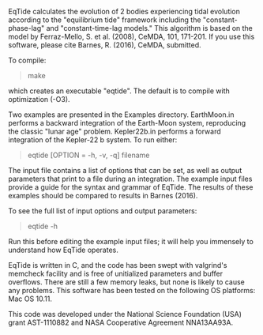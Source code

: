 EqTide calculates the evolution of 2 bodies experiencing tidal
evolution according to the "equilibrium tide" framework including the "constant-phase-lag" and "constant-time-lag models." This algorithm is based on the model by Ferraz-Mello, S. et al. (2008), CeMDA, 101, 171-201. If you use this software, please cite Barnes, R. (2016), CeMDA, submitted.

To compile:

> make

which creates an executable "eqtide". The default is to compile with 
optimization (-O3).

Two examples are presented in the Examples directory. EarthMoon.in
performs a backward integration of the Earth-Moon system, reproducing
the classic "lunar age" problem. Kepler22b.in performs a forward integration of the
Kepler-22 b system. To run either:

> eqtide [OPTION = -h, -v, -q] filename

The input file contains a list of options that can be set, as well as
output parameters that print to a file during an integration. The
example input files provide a guide for the syntax and grammar of
EqTide. The results of these examples should be compared to results in
Barnes (2016).

To see the full list of input options and output parameters:

> eqtide -h 

Run this before editing the example input files; it will help you immensely
to understand how EqTide operates.

EqTide is written in C, and the code has been swept with valgrind's memcheck 
facility and is free of unitialized parameters and buffer overflows. There are 
still a few memory leaks, but none is likely to cause any problems. This software 
has been tested on the following OS platforms: Mac OS 10.11.

This code was developed under the National Science Foundation (USA)
grant AST-1110882 and NASA Cooperative Agreement NNA13AA93A.

